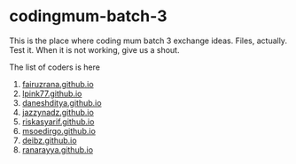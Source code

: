 # codingmum-batch-3

This is the place where coding mum batch 3 exchange ideas. Files, actually. Test it. When it is not working, give us a shout.

The list of coders is here

1. <a href="http://fairuzrana.github.io">fairuzrana.github.io</a>
2. <a href="http://lpink77.github.io">lpink77.github.io</a>
3. <a href="http://daneshditya.github.io">daneshditya.github.io</a>
4. <a href="http://jazzynadz.github.io">jazzynadz.github.io</a>
5. <a href="http://riskasyarif.github.io">riskasyarif.github.io</a>
6. <a href="http://msoedirgo.github.io">msoedirgo.github.io</a>
7. <a href="http://deibz.github.io"> deibz.github.io</a>
8. <a href="http://ranarayya.github.io">ranarayya.github.io</a>
